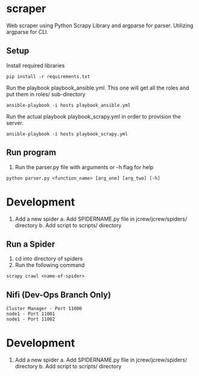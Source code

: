 # scraper
Web scraper using Python Scrapy Library and argparse for parser. Utilizing argparse for CLI.

## Setup

Install required libraries
```
pip install -r requirements.txt
```


Run the playbook playbook_ansible.yml. This one will get all the roles and put them in roles/ sub-directory 
```
ansible-playbook -i hosts playbook_ansible.yml
```
Run the actual playbook playbook_scrapy.yml in order to provision the server.
```
ansible-playbook -i hosts playbook_scrapy.yml
```

## Run program
1. Run the parser.py file with arguments or -h flag for help
```
python parser.py <function_name> [arg_one] [arg_two] [-h]
```

# Development
1. Add a new spider
    a. Add SPIDERNAME.py file in jcrew/jcrew/spiders/ directory
    b. Add script to scripts/ directory 


## Run a Spider
1. cd into directory of spiders
2. Run the following command
```
scrapy crawl <name-of-spider>
```

## Nifi (Dev-Ops Branch Only)
    Cluster Manager - Port 11000
    node1 - Port 11001
    node1 - Port 11002


# Development
1. Add a new spider
    a. Add SPIDERNAME.py file in jcrew/jcrew/spiders/ directory
    b. Add script to scripts/ directory 
